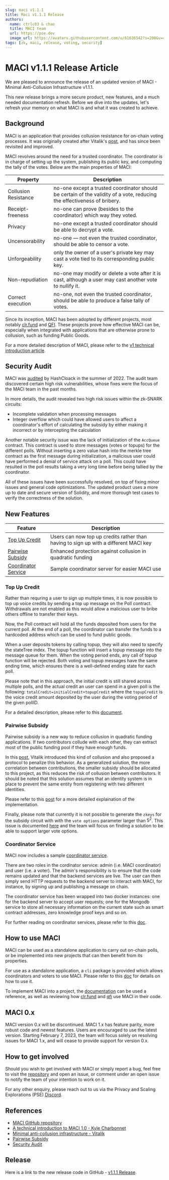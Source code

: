 ```yaml
---
slug: maci v1.1.1
title: Maci v1.1.1 Release
authors:
  name: ctrlc03 & chao
  title: MACI team
  url: https://pse.dev
  image_url: https://avatars.githubusercontent.com/u/61636542?s=200&v=4
tags: [zk, maci, release, voting, security]
---
```


# MACI v1.1.1 Release Article

We are pleased to announce the release of an updated version of MACI - Minimal Anti-Collusion Infrastructure v1.1.1.

This new release brings a more secure product, new features, and a much needed documentation refresh. Before we dive into the updates, let's refresh your memory on what MACI is and what it was created to achieve.

## Background

MACI is an application that provides collusion resistance for on-chain voting processes. It was originally created after Vitalik's [post](https://ethresear.ch/t/minimal-anti-collusion-infrastructure/5413), and has since been revisited and improved. 

MACI revolves around the need for a trusted coordinator. The coordinator is in charge of setting up the system, publishing its public key, and computing the tally of the votes. Below are the main properties of MACI:

| Property | Description |
| -------- | ----------- |
| Collusion Resistance | no-one except a trusted coordinator should be certain of the validity of a vote, reducing the effectiveness of bribery. |
| Receipt-freeness | no-one can prove (besides to the coordinator) which way they voted. |
| Privacy | no-one except a trusted coordinator should be able to decrypt a vote.|
| Uncensorability | no-one — not even the trusted coordinator, should be able to censor a vote. |
| Unforgeability | only the owner of a user's private key may cast a vote   tied to its corresponding public key. | 
| Non-repudiation | no-one may modify or delete a vote after it is cast, although a user may cast another vote to nullify it.|
| Correct execution | no-one, not even the trusted coordinator, should be able to produce a false tally of votes. |

Since its inception, MACI has been adopted by different projects, most notably [clr.fund](https://github.com/clrfund) and [QFI](https://github.com/quadratic-funding/qfi/tree/feat/code-freeze). These projects prove how effective MACI can be, especially when integrated with applications that are otherwise prone to collusion, such as funding Public Goods.

For a more detailed description of MACI, please refer to the [v1 technical introduction article](https://medium.com/privacy-scaling-explorations/a-technical-introduction-to-maci-1-0-db95c3a9439a).

## Security Audit

MACI was [audited](/audit_reports/202220930_Hashcloak_audit_report.pdf) by HashCloack in the summer of 2022. The audit team discovered certain high risk vulnerabilities, whose fixes were the focus of the MACI team in the past months. 

In more details, the audit revealed two high risk issues within the zk-SNARK circuits:

* Incomplete validation when processing messages
* Integer overflow which could have allowed users to affect a coordinator's effort of calculating the subsidy by either making it incorrect or by intercepting the calculation

Another notable security issue was the lack of initialization of the `AccQueue` contract. This contract is used to store messages (votes or topups) for the different polls. Without inserting a zero value hash into the merkle tree contract as the first message during initialization, a malicious user could have performed a denial of service attack on a poll. This could have resulted in the poll results taking a very long time before being tallied by the coordinator.

All of these issues have been successfully resolved, on top of fixing minor issues and general code optimizations. The updated product uses a more up to date and secure version of Solidity, and more thorough test cases to verify the correctness of the solution. 

## New Features

| Feature  | Description |
| -------- | ----------- |
| [Top Up Credit](https://hackmd.io/@chaosma/rkyPfI7Iq) | Users can now top up credits rather than having to sign up with a different MACI key |
| [Pairwise Subsidy](https://ethresear.ch/t/pairwise-coordination-subsidies-a-new-quadratic-funding-design/5553)| Enhanced protection against collusion in quadratic funding|
| [Coordinator Service](https://github.com/privacy-scaling-explorations/maci/tree/v1/server) | Sample coordinator server for easier MACI use |
### Top Up Credit 

Rather than requring a user to sign up multiple times, it is now possible to top up voice credits by sending a top up message on the Poll contract. Withdrawals are not enabled as this would allow a malicious user to bribe others offline to transfer their keys.  

Now, the Poll contract will hold all the funds deposited from users for the current poll. At the end of a poll, the coordinator can transfer the funds to a hardcoded address which can be used to fund public goods. 

When a user deposits tokens by calling topup, they will also need to specify the stateTree index. The topup function will insert a topup message into the message queue for them. When the voting period ends, any call of topup function will be rejected. Both voting and topup messages have the same ending time, which ensures there is a well-defined ending state for each poll.

Please note that in this approach, the initial credit is still shared across multiple polls, and the actual credit an user can spend in a given poll is the following: `totalCredit=initialCredit+topupCredit` where the `topupCredit` is the voice credit amount deposited by the user during the voting period of the given pollID.

For a detailed description, please refer to this [document](https://hackmd.io/@chaosma/rkyPfI7Iq).

### Pairwise Subsidy

Pairwise subsidy is a new way to reduce collusion in quadratic funding applications. If two contributors  collude with each other, they can extract most of the public funding pool if they have enough funds.

In this [post](https://ethresear.ch/t/pairwise-coordination-subsidies-a-new-quadratic-funding-design/5553), Vitalik introduced this kind of collusion and also proposed a protocol to penalize this behavior. As a generalized solution, the more correlation between contributions, the smaller subsidy should be allocated to this project, as this reduces the risk of collusion between contributors. It should be noted that this solution assumes that an identity system is in place to prevent the same entity from registering with two different identities.

Please refer to this [post](https://hackmd.io/@chaosma/H1_9xmT2K) for a more detailed explaination of the implementation.

Finally, please note that currently it is not possible to generate the `zkeys` for the subsidy circuit with with the `vote options` parameter larger than $5^2$. This issue is documented [here](https://github.com/privacy-scaling-explorations/maci/issues/584) and the team will focus on finding a solution to be able to support larger vote options. 

### Coordinator Service

MACI now includes a sample [coordinator service](https://github.com/privacy-scaling-explorations/maci/tree/v1/server).

There are two roles in the cordinator service: admin (i.e. MACI coordinator) and user (i.e. a voter). The admin's responsibility is to ensure that the code remains updated and that the backend services are live. The user can then simply send HTTP requests to the backend server to interact with MACI, for instance, by signing up and publishing a message on chain.

The coordinator service has been wrapped into two docker instances: one for the backend server to accept user requests; one for the Mongodb service to store all necessary information on the current state such as smart contract addresses, zero knowledge proof keys and so on.

For further reading on coordinator services, please refer to this [doc](https://hackmd.io/@chaosma/SJtsfzKnF).

## How to use MACI

MACI can be used as a standalone application to carry out on-chain polls, or be implemented into new projects that can then benefit from its properties.

For use as a standalone application, a `cli` package is provided which allows coordinators and voters to use MACI. Please refer to this [doc](https://privacy-scaling-explorations.github.io/maci/cli.html) for details on how to use it.

To implement MACI into a project, the [documentation](https://privacy-scaling-explorations.github.io/maci/) can be used a reference, as well as reviewing how [clr.fund](https://github.com/clrfund) and [qfi](https://github.com/quadratic-funding/qfi/tree/feat/code-freeze) use MACI in their code.

## MACI 0.x

MACI version 0.x will be discontinued. MACI 1.x has feature parity, more robust code and newest features. Users are encouraged to use the latest version. Starting February 7, 2023, the team will focus solely on resolving issues for MACI 1.x, and will cease to provide support for version 0.x.

## How to get involved

Should you wish to get involved with MACI or simply report a bug, feel free to visit the [repository](https://github.com/privacy-scaling-explorations/maci/tree/v1) and open an issue, or comment under an open issue to notify the team of your intention to work on it. 

For any other enquiry, please reach out to us via the Privacy and Scaling Explorations (PSE) [Discord](https://discord.gg/bTdZfpc69U).

## References 

* [MACI GitHub repository](https://github.com/privacy-scaling-explorations/maci/tree/v1)
* [A technical introduction to MACI 1.0 - Kyle Charbonnet](https://medium.com/privacy-scaling-explorations/a-technical-introduction-to-maci-1-0-db95c3a9439a)
* [Minimal anti-collusion infrastructure - Vitalik](https://ethresear.ch/t/minimal-anti-collusion-infrastructure/5413)
* [Pairwise Subsidy](https://ethresear.ch/t/pairwise-coordination-subsidies-a-new-quadratic-funding-design/5553)
* [Security Audit](https://github.com/privacy-scaling-explorations/maci/blob/v1/audit/202220930_Hashcloak_audit_report.pdf)

## Release 

Here is a link to the new release code in GitHub - [v1.1.1 Release](https://github.com/privacy-scaling-explorations/maci/releases/tag/v1.1.1).
